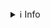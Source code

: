 <details>
<summary>ℹ️ Info</summary>

This app explores data from [a research project](https://www.unifr.ch/geo/cryosphere/en/projects/smd4gc/artificial-ice-reservoirs.html) that evaluated fountain efficiency and meltwater quantities of scientific icestupas in India and Switzerland. Start by selecting a scientific icestupa from the left. The charts below will display the model expectation vs the validation measurements for the ice volumes.

Some Icestupas also have a timelapse video that shows the daily variation in ice volumes seen at the respective site.

More details about the model input and output dataset are available via various visualization options at the top.

💻 The code is available [here](https://github.com/Gayashiva/air_model).

</details>
